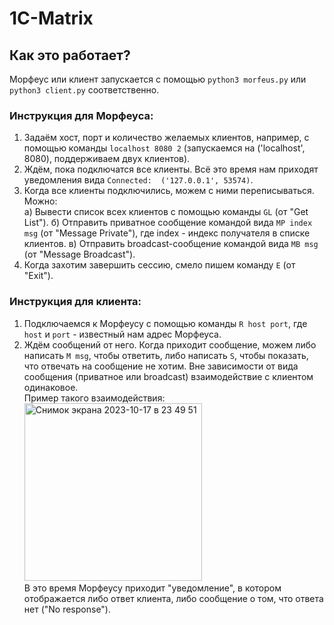 # 1C-Matrix

## Как это работает?
Морфеус или клиент запускается с помощью `python3 morfeus.py` или `python3 client.py` соответственно.
### Инструкция для Морфеуса:
1. Задаём хост, порт и количество желаемых клиентов, например, с помощью команды `localhost 8080 2` (запускаемся на ('localhost', 8080), поддерживаем двух клиентов).
2. Ждём, пока подключатся все клиенты. Всё это время нам приходят уведомления вида `Connected:  ('127.0.0.1', 53574)`.
3. Когда все клиенты подключились, можем с ними переписываться. Можно: \
   а) Вывести список всех клиентов с помощью команды `GL` (от "Get List").
   б) Отправить приватное сообщение командой вида `MP index msg` (от "Message Private"), где index - индекс получателя в списке клиентов.
   в) Отправить broadcast-сообщение командой вида `MB msg` (от "Message Broadcast").
4. Когда захотим завершить сессию, смело пишем команду `E` (от "Exit").
### Инструкция для клиента:
1. Подключаемся к Морфеусу с помощью команды `R host port`, где `host` и `port` - известный нам адрес Морфеуса.
2. Ждём сообщений от него. Когда приходит сообщение, можем либо написать `M msg`, чтобы ответить, либо написать `S`, чтобы показать, что отвечать на сообщение не хотим. Вне зависимости от вида сообщения (приватное или broadcast) взаимодействие с клиентом одинаковое. \
Пример такого взаимодействия: <img width="284" alt="Снимок экрана 2023-10-17 в 23 49 51" src="https://github.com/el-manz/1C-Matrix/assets/83511476/cfb033b6-3588-4f35-b70e-139c7512d5e1"> \
В это время Морфеусу приходит "уведомление", в котором отображается либо ответ клиента, либо сообщение о том, что ответа нет ("No response").

